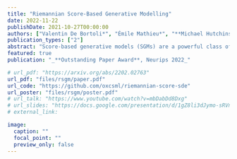 ```yaml
---
title: "Riemannian Score-Based Generative Modelling"
date: 2022-11-22
publishDate: 2021-10-27T00:00:00
authors: ["Valentin De Bortoli*", "Émile Mathieu*", "**Michael Hutchinson***", "James Thornton", "Yee Whye Teh", "Arnaud Doucet"]
publication_types: ["2"]
abstract: "Score-based generative models (SGMs) are a powerful class of generative models that exhibit remarkable empirical performance. Score-based generative modelling (SGM) consists of a _noising_ stage, whereby a diffusion is used to gradually add Gaussian noise to data, and a generative model, which entails a _denoising_ process defined by approximating the time-reversal of the diffusion. Existing SGMs assume that data is supported on a Euclidean space, i.e. a manifold with flat geometry.  In many domains such as robotics, geoscience or protein modelling,  data is often naturally described by distributions living on Riemannian manifolds and current SGM techniques are not appropriate. We introduce here **Riemannian Score-based Generative Models**  (RSGMs), a class of generative models extending SGMs to Riemannian manifolds.  We demonstrate our approach on a variety of manifolds, and in particular with earth and climate science spherical data."
featured: true
publication: "_**Outstanding Paper Award**, Neurips 2022_"

# url_pdf: "https://arxiv.org/abs/2202.02763"
url_pdf: "files/rsgm/paper.pdf"
url_code: "https://github.com/oxcsml/riemannian-score-sde"
url_poster: "files/rsgm/poster.pdf"
# url_talk: "https://www.youtube.com/watch?v=mbDabDd8Dxg"
# url_slides: "https://docs.google.com/presentation/d/1gZ8li3dJymo-sRVnFCxxJDRxKQoH5GumzflN8Cg82DE/edit?usp=sharing"
# external_link: 

image:
  caption: ""
  focal_point: ""
  preview_only: false
---
```


